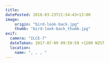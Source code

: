 ```yaml
---
title: 
datePosted: 2018-03-23T21:54:43+13:00
image: 
    origin: "bird-look-back.jpg"
    thumb: "bird-look-back_thumb.jpg"
exif:
  camera: "ILCE-7"
  dateTaken: 2017-07-09 09:58:59 +1200 NZST
  location:
    name: ", , , "
---
```



	